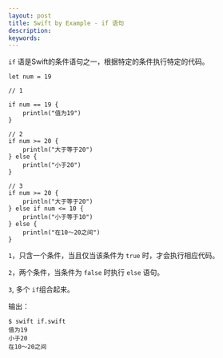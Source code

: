 ```yaml
---
layout: post
title: Swift by Example - if 语句
description:
keywords:
---
```

`if` 语是Swift的条件语句之一，根据特定的条件执行特定的代码。

```
let num = 19

// 1 

if num == 19 {
    println("值为19")
}

// 2
if num >= 20 {
    println("大于等于20")
} else {
    println("小于20")
}

// 3
if num >= 20 {
    println("大于等于20")
} else if num <= 10 {
    println("小于等于10")
} else {
    println("在10～20之间")
}
```

`1`，只含一个条件，当且仅当该条件为 `true` 时，才会执行相应代码。

`2`，两个条件，当条件为 `false` 时执行 `else` 语句。

`3`, 多个 `if`组合起来。

输出：

```
$ swift if.swift
值为19
小于20
在10～20之间
```

